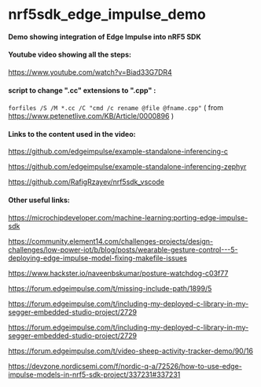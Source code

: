 # nrf5sdk_edge_impulse_demo
#### Demo showing integration of Edge Impulse into nRF5 SDK

#### Youtube video showing all the steps: 

https://www.youtube.com/watch?v=Biad33G7DR4

#### script to change ".cc" extensions to ".cpp" : 

```forfiles /S /M *.cc /C "cmd /c rename @file @fname.cpp"```
( from https://www.petenetlive.com/KB/Article/0000896 )

#### Links to the content used in the video:

https://github.com/edgeimpulse/example-standalone-inferencing-c

https://github.com/edgeimpulse/example-standalone-inferencing-zephyr

https://github.com/RafigRzayev/nrf5sdk_vscode

#### Other useful links:

https://microchipdeveloper.com/machine-learning:porting-edge-impulse-sdk

https://community.element14.com/challenges-projects/design-challenges/low-power-iot/b/blog/posts/wearable-gesture-control---5-deploying-edge-impulse-model-fixing-makefile-issues

https://www.hackster.io/naveenbskumar/posture-watchdog-c03f77

https://forum.edgeimpulse.com/t/missing-include-path/1899/5

https://forum.edgeimpulse.com/t/including-my-deployed-c-library-in-my-segger-embedded-studio-project/2729

https://forum.edgeimpulse.com/t/including-my-deployed-c-library-in-my-segger-embedded-studio-project/2729

https://forum.edgeimpulse.com/t/video-sheep-activity-tracker-demo/90/16

https://devzone.nordicsemi.com/f/nordic-q-a/72526/how-to-use-edge-impulse-models-in-nrf5-sdk-project/337231#337231

